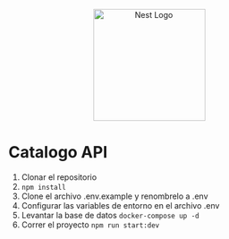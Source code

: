 <p align="center">
  <a href="http://nestjs.com/" target="blank"><img src="https://nestjs.com/img/logo-small.svg" width="200" alt="Nest Logo" /></a>
</p>

# Catalogo API

1. Clonar el repositorio
2. ``` npm install ```
3. Clone el archivo .env.example y renombrelo a .env
4. Configurar las variables de entorno en el archivo .env
5. Levantar la base de datos
``` docker-compose up -d ```
6. Correr el proyecto
``` npm run start:dev ```